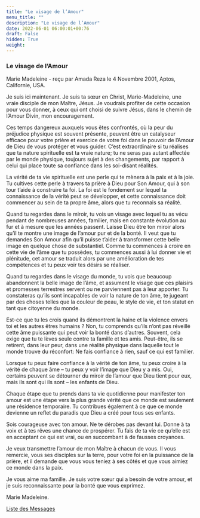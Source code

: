 ```yaml
---
title: "Le visage de l’Amour"
menu_title: ""
description: "Le visage de l’Amour"
date: 2022-06-01 06:00:01+00:76
draft: False
hidden: True
weight:
---
```

### Le visage de l’Amour

Marie Madeleine - reçu par Amada Reza le 4 Novembre 2001, Aptos, Californie, USA.

Je suis ici maintenant. Je suis ta sœur en Christ, Marie-Madeleine, une vraie disciple de mon Maître, Jésus. Je voudrais profiter de cette occasion pour vous donner, à ceux qui ont choisi de suivre Jésus, dans le chemin de l’Amour Divin, mon encouragement.

Ces temps dangereux auxquels vous êtes confrontés, où la peur du préjudice physique est souvent présente, peuvent être un catalyseur efficace pour votre prière et exercice de votre foi dans le pouvoir de l’Amour de Dieu de vous protéger et vous guider. C’est extraordinaire si tu réalises que ta nature spirituelle est ta vraie nature; tu ne seras pas autant affectée par le monde physique, toujours sujet à des changements, par rapport à celui qui place toute sa confiance dans les soi-disant réalités.

La vérité de ta vie spirituelle est une perle qui te mènera à la paix et à la joie. Tu cultives cette perle à travers ta prière à Dieu pour Son Amour, qui à son tour t’aide à construire ta foi. La foi est le fondement sur lequel ta connaissance de la vérité peut se développer, et cette connaissance doit commencer au sein de ta propre âme, alors que tu reconnais sa réalité.

Quand tu regardes dans le miroir, tu  vois un visage avec lequel tu as vécu pendant de nombreuses années, familier, mais en constante évolution au fur et à mesure que les années passent. Laisse Dieu être ton miroir alors qu’il te montre une image de l’amour pur et de la bonté. Il veut que tu demandes Son Amour afin qu’il puisse t’aider à transformer cette belle image en quelque chose de substantiel. Comme tu commences à croire en cette vie de l’âme que tu possèdes, tu commences aussi à lui donner vie et plénitude, cet amour se traduit alors par une amélioration de tes compétences et tu peux voir tes désirs se réaliser.

Quand tu regardes dans le visage du monde, tu vois que beaucoup abandonnent la belle image de l’âme, et assument le visage que ces plaisirs et promesses terrestres servent ou ne parviennent pas à leur apporter. Tu constateras qu’ils sont incapables de voir la nature de ton âme, te jugeant par des choses telles que la couleur de peau, le style de vie, et ton statut en tant que citoyenne du monde.

Est-ce que tu les crois quand ils démontrent la haine et la violence envers toi et les autres êtres humains ? Non, tu comprends qu’ils n’ont pas réveillé cette âme puissante qui peut voir la bonté dans d’autres. Souvent, cela exige que tu te lèves seule contre ta famille et tes amis. Peut-être, ils se retirent, dans leur peur, dans une réalité physique dans laquelle tout le monde trouve du réconfort: Ne fais confiance à rien, sauf ce qui est familier.

Lorsque tu peux faire confiance à la vérité de ton âme, tu peux croire à la vérité de chaque âme – tu peux y voir l’image que Dieu y a mis. Oui, certains peuvent se détourner du miroir de l’amour que Dieu tient pour eux, mais ils sont qui ils sont – les enfants de Dieu.

Chaque étape que tu prends dans ta vie quotidienne pour manifester ton amour est une étape vers la plus grande vérité que ce monde est seulement une résidence temporaire. Tu contribues également à ce que ce monde devienne un reflet du paradis que Dieu a créé pour tous ses enfants.

Sois courageuse avec ton amour. Ne te dérobes pas devant lui. Donne à ta voix et à tes rêves une chance de prospérer. Tu fais de ta vie ce qu’elle est en acceptant ce qui est vrai, ou en succombant à de fausses croyances.

Je veux transmettre l’amour de mon Maître à chacun de vous. Il vous remercie, vous ses disciples sur la terre, pour votre foi en la puissance de la prière, et il demande que vous vous teniez à ses côtés et que vous aimiez ce monde dans la paix.

Je vous aime ma famille. Je suis votre sœur qui a besoin de votre amour, et je suis reconnaissante pour la bonté que vous exprimez.

Marie Madeleine.

[Liste des Messages](/fr-contemporary-messages/fr-contemporary-messages-by-date-order/fr-contemporary-messages-2001)
